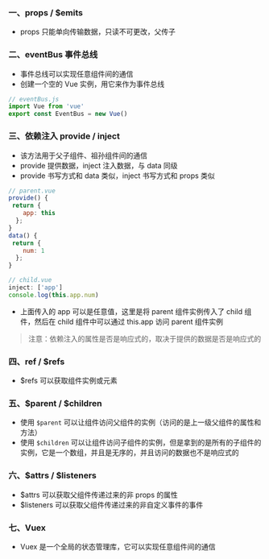 
### 一、props / $emits

- props 只能单向传输数据，只读不可更改，父传子

### 二、eventBus 事件总线

- 事件总线可以实现任意组件间的通信
- 创建一个空的 Vue 实例，用它来作为事件总线

```js
// eventBus.js
import Vue from 'vue'
export const EventBus = new Vue()
```

### 三、依赖注入 provide / inject

- 该方法用于父子组件、祖孙组件间的通信
- provide 提供数据，inject 注入数据，与 data 同级
- provide 书写方式和 data 类似，inject 书写方式和 props 类似

```js
// parent.vue
provide() {
 return {
    app: this
  };
}
data() {
 return {
    num: 1
  };
}

// child.vue
inject: ['app']
console.log(this.app.num)
```
- 上面传入的 app 可以是任意值，这里是将 parent 组件实例传入了 child 组件，然后在 child 组件中可以通过 this.app 访问 parent 组件实例

> 注意：依赖注入的属性是否是响应式的，取决于提供的数据是否是响应式的

### 四、ref / $refs

- $refs 可以获取组件实例或元素

### 五、$parent / $children

- 使用 `$parent` 可以让组件访问父组件的实例（访问的是上一级父组件的属性和方法）
- 使用 `$children` 可以让组件访问子组件的实例，但是拿到的是所有的子组件的实例，它是一个数组，并且是无序的，并且访问的数据也不是响应式的

### 六、$attrs / $listeners
- $attrs 可以获取父组件传递过来的非 props 的属性
- $listeners 可以获取父组件传递过来的非自定义事件的事件

### 七、Vuex

- Vuex 是一个全局的状态管理库，它可以实现任意组件间的通信